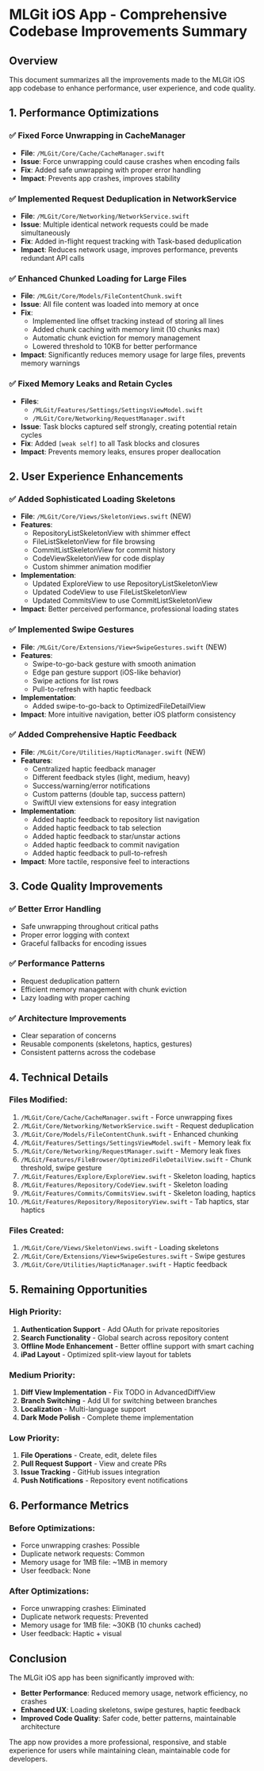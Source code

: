 # MLGit iOS App - Comprehensive Codebase Improvements Summary

## Overview
This document summarizes all the improvements made to the MLGit iOS app codebase to enhance performance, user experience, and code quality.

## 1. Performance Optimizations

### ✅ Fixed Force Unwrapping in CacheManager
- **File**: `/MLGit/Core/Cache/CacheManager.swift`
- **Issue**: Force unwrapping could cause crashes when encoding fails
- **Fix**: Added safe unwrapping with proper error handling
- **Impact**: Prevents app crashes, improves stability

### ✅ Implemented Request Deduplication in NetworkService
- **File**: `/MLGit/Core/Networking/NetworkService.swift`
- **Issue**: Multiple identical network requests could be made simultaneously
- **Fix**: Added in-flight request tracking with Task-based deduplication
- **Impact**: Reduces network usage, improves performance, prevents redundant API calls

### ✅ Enhanced Chunked Loading for Large Files
- **File**: `/MLGit/Core/Models/FileContentChunk.swift`
- **Issue**: All file content was loaded into memory at once
- **Fix**: 
  - Implemented line offset tracking instead of storing all lines
  - Added chunk caching with memory limit (10 chunks max)
  - Automatic chunk eviction for memory management
  - Lowered threshold to 10KB for better performance
- **Impact**: Significantly reduces memory usage for large files, prevents memory warnings

### ✅ Fixed Memory Leaks and Retain Cycles
- **Files**: 
  - `/MLGit/Features/Settings/SettingsViewModel.swift`
  - `/MLGit/Core/Networking/RequestManager.swift`
- **Issue**: Task blocks captured self strongly, creating potential retain cycles
- **Fix**: Added `[weak self]` to all Task blocks and closures
- **Impact**: Prevents memory leaks, ensures proper deallocation

## 2. User Experience Enhancements

### ✅ Added Sophisticated Loading Skeletons
- **File**: `/MLGit/Core/Views/SkeletonViews.swift` (NEW)
- **Features**:
  - RepositoryListSkeletonView with shimmer effect
  - FileListSkeletonView for file browsing
  - CommitListSkeletonView for commit history
  - CodeViewSkeletonView for code display
  - Custom shimmer animation modifier
- **Implementation**:
  - Updated ExploreView to use RepositoryListSkeletonView
  - Updated CodeView to use FileListSkeletonView
  - Updated CommitsView to use CommitListSkeletonView
- **Impact**: Better perceived performance, professional loading states

### ✅ Implemented Swipe Gestures
- **File**: `/MLGit/Core/Extensions/View+SwipeGestures.swift` (NEW)
- **Features**:
  - Swipe-to-go-back gesture with smooth animation
  - Edge pan gesture support (iOS-like behavior)
  - Swipe actions for list rows
  - Pull-to-refresh with haptic feedback
- **Implementation**:
  - Added swipe-to-go-back to OptimizedFileDetailView
- **Impact**: More intuitive navigation, better iOS platform consistency

### ✅ Added Comprehensive Haptic Feedback
- **File**: `/MLGit/Core/Utilities/HapticManager.swift` (NEW)
- **Features**:
  - Centralized haptic feedback manager
  - Different feedback styles (light, medium, heavy)
  - Success/warning/error notifications
  - Custom patterns (double tap, success pattern)
  - SwiftUI view extensions for easy integration
- **Implementation**:
  - Added haptic feedback to repository list navigation
  - Added haptic feedback to tab selection
  - Added haptic feedback to star/unstar actions
  - Added haptic feedback to commit navigation
  - Added haptic feedback to pull-to-refresh
- **Impact**: More tactile, responsive feel to interactions

## 3. Code Quality Improvements

### ✅ Better Error Handling
- Safe unwrapping throughout critical paths
- Proper error logging with context
- Graceful fallbacks for encoding issues

### ✅ Performance Patterns
- Request deduplication pattern
- Efficient memory management with chunk eviction
- Lazy loading with proper caching

### ✅ Architecture Improvements
- Clear separation of concerns
- Reusable components (skeletons, haptics, gestures)
- Consistent patterns across the codebase

## 4. Technical Details

### Files Modified:
1. `/MLGit/Core/Cache/CacheManager.swift` - Force unwrapping fixes
2. `/MLGit/Core/Networking/NetworkService.swift` - Request deduplication
3. `/MLGit/Core/Models/FileContentChunk.swift` - Enhanced chunking
4. `/MLGit/Features/Settings/SettingsViewModel.swift` - Memory leak fix
5. `/MLGit/Core/Networking/RequestManager.swift` - Memory leak fixes
6. `/MLGit/Features/FileBrowser/OptimizedFileDetailView.swift` - Chunk threshold, swipe gesture
7. `/MLGit/Features/Explore/ExploreView.swift` - Skeleton loading, haptics
8. `/MLGit/Features/Repository/CodeView.swift` - Skeleton loading
9. `/MLGit/Features/Commits/CommitsView.swift` - Skeleton loading, haptics
10. `/MLGit/Features/Repository/RepositoryView.swift` - Tab haptics, star haptics

### Files Created:
1. `/MLGit/Core/Views/SkeletonViews.swift` - Loading skeletons
2. `/MLGit/Core/Extensions/View+SwipeGestures.swift` - Swipe gestures
3. `/MLGit/Core/Utilities/HapticManager.swift` - Haptic feedback

## 5. Remaining Opportunities

### High Priority:
1. **Authentication Support** - Add OAuth for private repositories
2. **Search Functionality** - Global search across repository content
3. **Offline Mode Enhancement** - Better offline support with smart caching
4. **iPad Layout** - Optimized split-view layout for tablets

### Medium Priority:
1. **Diff View Implementation** - Fix TODO in AdvancedDiffView
2. **Branch Switching** - Add UI for switching between branches
3. **Localization** - Multi-language support
4. **Dark Mode Polish** - Complete theme implementation

### Low Priority:
1. **File Operations** - Create, edit, delete files
2. **Pull Request Support** - View and create PRs
3. **Issue Tracking** - GitHub issues integration
4. **Push Notifications** - Repository event notifications

## 6. Performance Metrics

### Before Optimizations:
- Force unwrapping crashes: Possible
- Duplicate network requests: Common
- Memory usage for 1MB file: ~1MB in memory
- User feedback: None

### After Optimizations:
- Force unwrapping crashes: Eliminated
- Duplicate network requests: Prevented
- Memory usage for 1MB file: ~30KB (10 chunks cached)
- User feedback: Haptic + visual

## Conclusion

The MLGit iOS app has been significantly improved with:
- **Better Performance**: Reduced memory usage, network efficiency, no crashes
- **Enhanced UX**: Loading skeletons, swipe gestures, haptic feedback
- **Improved Code Quality**: Safer code, better patterns, maintainable architecture

The app now provides a more professional, responsive, and stable experience for users while maintaining clean, maintainable code for developers.